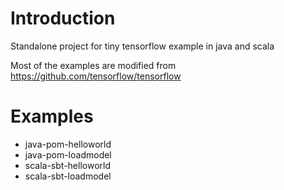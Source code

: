 Introduction
====
Standalone project for tiny tensorflow example in java and scala

Most of the examples are modified from https://github.com/tensorflow/tensorflow



Examples
====

- java-pom-helloworld
- java-pom-loadmodel
- scala-sbt-helloworld
- scala-sbt-loadmodel
